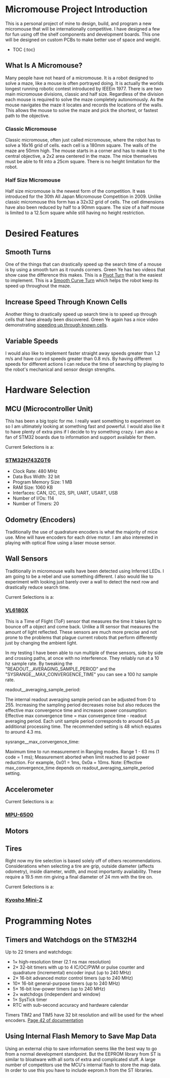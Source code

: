 # Micromouse Project Introduction

This is a personal project of mine to design, build, and program a new micromouse that will be internationally competitive. I have designed a few for fun using off the shelf components and development boards. This one will be designed on custom PCBs to make better use of space and weight.

* TOC
{:toc}

## What Is A Micromouse?

Many people have not heard of a micromouse. It is a robot designed to solve a maze, like a mouse is often portrayed doing. It is actually the worlds longest running robotic contest introduced by IEEEin 1977. There is are two main micromouse divisions, classic and half size. Regardless of the division each mouse is required to solve the maze completely autonomously. As the mouse navigates the maze it locates and records the locations of the walls. This allows the mouse to solve the maze and pick the shortest, or fastest path to the objective.

### Classic Micromouse

Classic micromouse, often just called micromouse, where the robot has to solve a 16x16 grid of cells. each cell is a 180mm square. The walls of the maze are 50mm high. The mouse starts in a corner and has to make it to the central objective, a 2x2 area centered in the maze. The mice themselves must be able to fit into a 25cm square. There is no height limitation for the robot.

### Half Size Micromouse

Half size micromouse is the newest form of the competition. It was introduced for the 30th All Japan Micromouse Competition in 2009. Unlike classic micromouse this form has a 32x32 grid of cells. The cell dimensions have also been reduced by half to a 90mm square. The size of a half mouse is limited to a 12.5cm square while still having no height restriction.

 
&NewLine;

# Desired Features

&NewLine;

## Smooth Turns

One of the things that can drastically speed up the search time of a mouse is by using a smooth turn as it rounds corners. Green Ye has two videos that show case the difference this makes. This is a [Pivot Turn](https://youtu.be/n37abEPGtkU) that is the easiest to implement. This is a [Smooth Curve Turn](https://youtu.be/mXbiLWT9ckc) which helps the robot keep its speed up throughout the maze.

## Increase Speed Through Known Cells

Another thing to drastically speed up search time is to speed up through cells that have already been discovered. Green Ye again has a nice video demonstrating [speeding up through known cells](https://youtu.be/UOGcWnCMB5k).

## Variable Speeds

I would also like to implement faster straight away speeds greater than 1.2 m/s and have curved speeds greater than 0.8 m/s. By having different speeds for different actions I can reduce the time of searching by playing to the robot's mechanical and sensor design strengths.

&NewLine; 

# Hardware Selection

 &NewLine;

## MCU (Microcontroller Unit)

This has been a big topic for me. I really want something to experiment on so I am ultimately looking at something fast and powerful. I would also like it to have plenty of extra pins if I decide to try something crazy. I am also a fan of STM32 boards due to information and support available for them. 

Current Selections is a:
### [STM32H743ZGT6](https://www.arrow.com/en/products/stm32h743zgt6/stmicroelectronics)

* Clock Rate: 480 MHz
* Data Bus Width: 32 bit
* Program Memory Size: 1 MB
* RAM Size: 1060 KB
* Interfaces: CAN, I2C, I2S, SPI, UART, USART, USB
* Number of I/Os: 114
* Number of Timers: 20

## Odometry (Encoders)

Traditionally the use of quadrature encoders is what the majority of mice use. Mine will have encoders for each drive motor. I am also interested in playing with optical flow using a laser mouse sensor.

## Wall Sensors

Traditionally in micromouse walls have been detected using Inferred LEDs. I am going to be a rebel and use something different. I also would like to experiment with looking just barely over a wall to detect the next row and drastically reduce search time.

Current Selections is a:
### [VL6180X](https://www.st.com/en/imaging-and-photonics-solutions/vl6180x.html)

This is a Time of Flight (ToF) sensor that measures the time it takes light to bounce off a object and come back. Unlike a IR sensor that measures the amount of light reflected. These sensors are much more precise and not prone to the problems that plague current robots that perform differently just by changing the ambient light.

In my testing I have been able to run multiple of these sensors, side by side and crossing paths, at once with no interference. They reliably run at a 10 hz sample rate. By tweaking the "READOUT__AVERAGING_SAMPLE_PERIOD" and the "SYSRANGE__MAX_CONVERGENCE_TIME" you can see a 100 hz sample rate.

readout__averaging_sample_period:

The internal readout averaging sample period can be adjusted from 0 to 255. Increasing the sampling period decreases noise but also reduces the effective max convergence time and increases power consumption: 
Effective max convergence time = max convergence time - readout averaging period. 
Each unit sample period corresponds to around 64.5 µs additional processing time. 
The recommended setting is 48 which equates to around 4.3 ms.

sysrange__max_convergence_time:

Maximum time to run measurement in Ranging modes. Range 1 - 63 ms (1 code = 1 ms); Measurement aborted when limit reached to aid power reduction. 
For example, 0x01 = 1ms, 0x0a = 10ms.
Note: 
Effective max_convergence_time depends on readout_averaging_sample_period setting.

## Accelerometer 

Current Selections is a:
### [MPU-6500](https://www.mouser.com/ProductDetail/TDK-InvenSense/MPU-6500?qs=u4fy%2FsgLU9PiIOIlWOSPhQ%3D%3D)

## Motors



## Tires

Right now my tire selection is based solely off of others recommendations. Considerations when selecting a tire are grip, outside diameter (affects odometry), inside diameter, width, and most importantly availability. These require a 19.5 mm rim giving a final diameter of 24 mm with the tire on.

Current Selections is a:
### [Kyosho Mini-Z](https://rc.kyosho.com/en/rccar/miniz/tire/mzt302-20.html)

&NewLine;

# Programming Notes

&NewLine;

## Timers and Watchdogs on the STM32H4

Up to 22 timers and watchdogs:
* 1× high-resolution timer (2.1 ns max resolution)
* 2× 32-bit timers with up to 4 IC/OC/PWM or pulse counter and quadrature (incremental) encoder input (up to 240 MHz)
* 2× 16-bit advanced motor control timers (up to 240 MHz)
* 10× 16-bit general-purpose timers (up to 240 MHz)
* 5× 16-bit low-power timers (up to 240 MHz)
* 2× watchdogs (independent and window)
* 1× SysTick timer
* RTC with sub-second accuracy and hardware calendar

Timers TIM2 and TIM5 have 32 bit resolution and will be used for the wheel encoders. [Page 42 of documentation](https://static6.arrow.com/aropdfconversion/e0e3152a856913a0071a960e8271c25e93f23e4a/en.dm00387108.pdf)

## Using Internal Flash Memory to Save Map Data

Using an external chip to save information seems like the best way to go from a normal development standpoint. But the EEPROM library from ST is similar to bloatware with all sorts of extra and complicated stuff. A large number of competitors use the MCU's internal flash to store the map data. In order to use this you have to include eeprom.h from the ST libraries.


